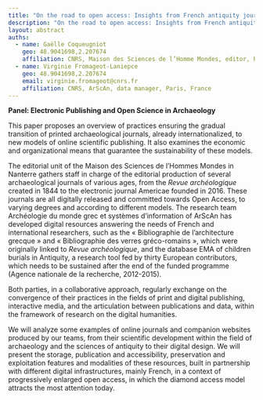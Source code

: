 ```yaml
---
title: "On the road to open access: Insights from French antiquity journals and databases"
description: "On the road to open access: Insights from French antiquity journals and databases"
layout: abstract
auths:
  - name: Gaëlle Coqueugniot
    geo: 48.9041698,2.207674
    affiliation: CNRS, Maison des Sciences de l’Homme Mondes, editor, Paris, France
  - name: Virginie Fromageot-Laniepce
    geo: 48.9041698,2.207674
    email: virginie.fromageot@cnrs.fr
    affiliation: CNRS, ArScAn, data manager, Paris, France
---
```


**Panel: Electronic Publishing and Open Science in Archaeology**

This paper proposes an overview of practices ensuring the gradual transition of printed archaeological journals, already internationalized, to new models of online scientific publishing. It also examines the economic and organizational means that guarantee the sustainability of these models.

The editorial unit of the Maison des Sciences de l’Hommes Mondes in Nanterre gathers staff in charge of the editorial production of several archaeological journals of various ages, from the _Revue archéologique_ created in 1844 to the electronic journal Americae founded in 2016. These journals are all digitally released and committed towards Open Access, to varying degrees and according to different models. The research team Archéologie du monde grec et systèmes d’information of ArScAn has developed digital resources answering the needs of French and international researchers, such as the « Bibliographie de l’architecture grecque » and « Bibliographie des verres gréco-romains », which were originally linked to _Revue archéologique_, and the database EMA of children burials in Antiquity, a research tool fed by thirty European contributors, which needs to be sustained after the end of the funded programme (Agence nationale de la recherche, 2012-2015). 

Both parties, in a collaborative approach, regularly exchange on the convergence of their practices in the fields of print and digital publishing, interactive media, and the articulation between publications and data, within the framework of research on the digital humanities.

We will analyze some examples of online journals and companion websites produced by our teams, from their scientific development within the field of archaeology and the sciences of antiquity to their digital design.
We will present the storage, publication and accessibility, preservation and exploitation features and modalities of these resources, built in partnership with different digital infrastructures, mainly French, in a context of progressively enlarged open access, in which the diamond access model attracts the most attention today.
